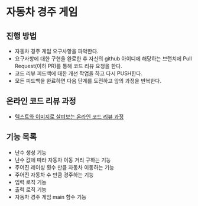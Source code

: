 # 자동차 경주 게임
## 진행 방법
* 자동차 경주 게임 요구사항을 파악한다.
* 요구사항에 대한 구현을 완료한 후 자신의 github 아이디에 해당하는 브랜치에 Pull Request(이하 PR)를 통해 코드 리뷰 요청을 한다.
* 코드 리뷰 피드백에 대한 개선 작업을 하고 다시 PUSH한다.
* 모든 피드백을 완료하면 다음 단계를 도전하고 앞의 과정을 반복한다.

## 온라인 코드 리뷰 과정
* [텍스트와 이미지로 살펴보는 온라인 코드 리뷰 과정](https://github.com/next-step/nextstep-docs/tree/master/codereview)

## 기능 목록
* 난수 생성 기능
* 난수 값에 따라 자동차 이동 거리 구하는 기능
* 주어진 레이싱 횟수 만큼 자동차 이동하는 기능
* 주어진 자동차 수 만큼 경주하는 기능
* 입력 로직 기능
* 출력 로직 기능
* 자동차 경주 게임 main 함수 기능